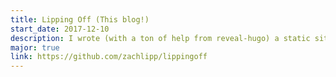 ```yaml
---
title: Lipping Off (This blog!)
start_date: 2017-12-10
description: I wrote (with a ton of help from reveal-hugo) a static site generator that also makes slideshows
major: true
link: https://github.com/zachlipp/lippingoff
---
```

